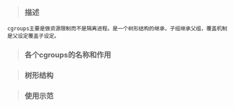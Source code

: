 > ### 描述
    cgroups主要是做资源限制而不是隔离进程。是一个树形结构的继承，子组继承父组，覆盖机制是父设定覆盖子设定。
> ### 各个cgroups的名称和作用

> ### 树形结构

> ### 使用示范